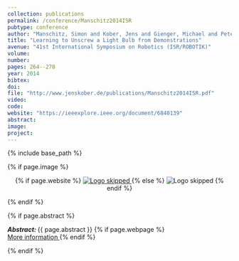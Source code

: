 ```yaml
---
collection: publications
permalink: /conference/Manschitz2014ISR
pubtype: conference
author: "Manschitz, Simon and Kober, Jens and Gienger, Michael and Peters, Jan"
title: "Learning to Unscrew a Light Bulb from Demonstrations"
avenue: "41st International Symposium on Robotics (ISR/ROBOTIK)"
volume: 
number: 
pages: 264--270
year: 2014
bibtex: 
doi: 
file: "http://www.jenskober.de/publications/Manschitz2014ISR.pdf"
video: 
code: 
website: "https://ieeexplore.ieee.org/document/6840139"
abstract: 
image: 
project: 
---
```

{% include base_path %}

{% if page.image %}
<p align="center">
{% if page.website %}
<a href="{{ page.website }}"> <img src="{{  page.image }}" alt="Logo skipped" style="max-height:200px"/> </a>
{% else %}
<img src="{{  page.image }}" alt="Logo skipped" />
{% endif %}
</p>
{% endif %}

{% if page.abstract %}
<p> <strong> <em> Abstract: </em> </strong> {{ page.abstract }}
    {% if page.webpage %}
        <a href="{{ page.website}}"> <br> More information </a>
    {% endif %}
</p>
{% endif %}
